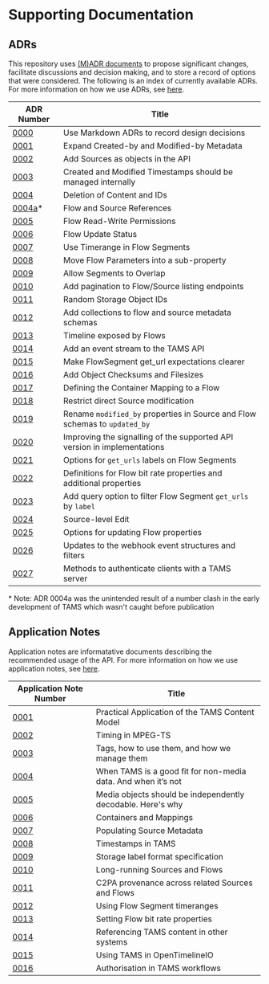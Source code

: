 # Supporting Documentation

## ADRs

This repository uses [(M)ADR documents](https://adr.github.io/madr/) to propose significant changes, facilitate discussions and decision making, and to store a record of options that were considered.
The following is an index of currently available ADRs.
For more information on how we use ADRs, see [here](./adr/README.md).

| ADR Number                                                         | Title                                                                      |
| ------------------------------------------------------------------ | -------------------------------------------------------------------------- |
| [0000](./adr/0000-use-markdown-adrs-to-record-design-decisions.md) | Use Markdown ADRs to record design decisions                               |
| [0001](./adr/0001-expand-created-modified-metadata.md)             | Expand Created-by and Modified-by Metadata                                 |
| [0002](./adr/0002-add-sources-to-api.md)                           | Add Sources as objects in the API                                          |
| [0003](./adr/0003-item-timestamps-managed-internally.md)           | Created and Modified Timestamps should be managed internally               |
| [0004](./adr/0004-content-deletion.md)                             | Deletion of Content and IDs                                                |
| [0004a](./adr/0004a-ancestry-relationships.md)*                    | Flow and Source References                                                 |
| [0005](./adr/0005-flow-read-write-permissions.md)                  | Flow Read-Write Permissions                                                |
| [0006](./adr/0006-flow-status.md)                                  | Flow Update Status                                                         |
| [0007](./adr/0007-use-timerange-in-flow-segments.md)               | Use Timerange in Flow Segments                                             |
| [0008](./adr/0008-move-flow-parameters-into-a-sub-property.md)     | Move Flow Parameters into a sub-property                                   |
| [0009](./adr/0009-allow-segment-overlap.md)                        | Allow Segments to Overlap                                                  |
| [0010](./adr/0010-pagination-of-listing-endpoints.md)              | Add pagination to Flow/Source listing endpoints                            |
| [0011](./adr/0011-random-storage-object-ids.md)                    | Random Storage Object IDs                                                  |
| [0012](./adr/0012-add-flow-collections.md)                         | Add collections to flow and source metadata schemas                        |
| [0013](./adr/0013-timeline-exposed-by-flows.md)                    | Timeline exposed by Flows                                                  |
| [0014](./adr/0014-add-event-stream.md)                             | Add an event stream to the TAMS API                                        |
| [0015](./adr/0015-flow-segment-get-url-expectations.md)            | Make FlowSegment get_url expectations clearer                              |
| [0016](./adr/0016-checksums-and-filesize.md)                       | Add Object Checksums and Filesizes                                         |
| [0017](./adr/0017-container-mapping.md)                            | Defining the Container Mapping to a Flow                                   |
| [0018](./adr/0018-restrict-direct-source-modification.md)          | Restrict direct Source modification                                        |
| [0019](./adr/0019-consolidate-modified-updated-terms.md)           | Rename `modified_by` properties in Source and Flow schemas to `updated_by` |
| [0020](./adr/0020-version-signalling.md)                           | Improving the signalling of the supported API version in implementations   |
| [0021](./adr/0021-storage-label-format.md)                         | Options for `get_urls` labels on Flow Segments                             |
| [0022](./adr/0022-flow-bit-rate-properties.md)                     | Definitions for Flow bit rate properties and additional properties         |
| [0023](./adr/0023-filter-segment-get-urls.md)                      | Add query option to filter Flow Segment `get_urls` by `label`              |
| [0024](./adr/0024-source-level-edit.md)                            | Source-level Edit                                                          |
| [0025](./adr/0025-flow-property-updates.md)                        | Options for updating Flow properties                                       |
| [0026](./adr/0026-updated-webhook-events-and-filters.md)           | Updates to the webhook event structures and filters                        |
| [0027](./adr/0028-authentication-methods.md)                       | Methods to authenticate clients with a TAMS server                         |

\* Note: ADR 0004a was the unintended result of a number clash in the early development of TAMS which wasn't caught before publication

## Application Notes

Application notes are informatative documents describing the recommended usage of the API.
For more information on how we use application notes, see [here](./appnotes/README.md).

| Application Note Number                                          | Title                                                         |
| ---------------------------------------------------------------- | ------------------------------------------------------------- |
| [0001](./appnotes/0001-multi-mono-essence-flows-sources.md)      | Practical Application of the TAMS Content Model               |
| [0002](./appnotes/0002-Timing-in-MPEG-TS.md)                     | Timing in MPEG-TS                                             |
| [0003](./appnotes/0003-tag-names.md)                             | Tags, how to use them, and how we manage them                 |
| [0004](./appnotes/0004-tams-for-data.md)                         | When TAMS is a good fit for non-media data. And when it’s not |
| [0005](./appnotes/0005-indepentent-segments.md)                  | Media objects should be independently decodable. Here's why   |
| [0006](./appnotes/0006-containers-and-mappings.md)               | Containers and Mappings                                       |
| [0007](./appnotes/0007-populating-source-metadata.md)            | Populating Source Metadata                                    |
| [0008](./appnotes/0008-timestamps-in-TAMS.md)                    | Timestamps in TAMS                                            |
| [0009](./appnotes/0009-storage-label-format.md)                  | Storage label format specification                            |
| [0010](./appnotes/0010-long-running-sources-and-flows.md)        | Long-running Sources and Flows                                |
| [0011](./appnotes/0011-c2pa.md)                                  | C2PA provenance across related Sources and Flows |
| [0012](./appnotes/0012-using-flow-segment-timeranges.md)         | Using Flow Segment timeranges                                 |
| [0013](./appnotes/0013-setting-flow-bit-rate-properties.md)      | Setting Flow bit rate properties                              |
| [0014](./appnotes/0014-referencing-tams-content-in-other-systems.md) | Referencing TAMS content in other systems                 |
| [0015](./appnotes/0015-using-tams-in-opentimelineio.md)          | Using TAMS in OpenTimelineIO                                  |
| [0016](./appnotes/0016-authorisation-in-tams-workflows.md)       | Authorisation in TAMS workflows                               |
